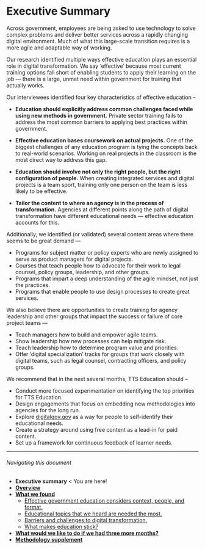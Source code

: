 # Executive Summary

Across government, employees are being asked to use technology to solve complex problems and deliver better services across a rapidly changing digital environment. Much of what this large-scale transition requires is a more agile and adaptable way of working. 

Our research identified multiple ways effective education plays an essential role in digital transformation. We say ‘effective’ because most current training options fall short of enabling students to apply their learning on the job — there is a large, unmet need within government for training that actually works. 

Our interviewees identified four key characteristics of effective education – 
- **Education should explicitly address common challenges faced while using new methods in government.** Private sector training fails to address the most common barriers to applying best practices within government. 

- **Effective education bases coursework on actual projects.** One of the biggest challenges of any education program is tying the concepts back to real-world scenarios. Working on real projects in the classroom is the most direct way to address this gap. 

- **Education should involve not only the right people, but the right configuration of people.** When creating integrated services and digital projects is a team sport, training only one person on the team is less likely to be effective.

- **Tailor the content to where an agency is in the process of transformation.** Agencies at different points along the path of digital transformation have different educational needs — effective education accounts for this. 

Additionally, we identified (or validated) several content areas where there seems to be great demand —
- Programs for subject matter or policy experts who are newly assigned to serve as product managers for digital projects.
- Courses that teach people how to advocate for their work to legal counsel, policy groups, leadership, and other groups. 
- Programs that impart a deep understanding of the agile mindset, not just the practices. 
- Programs that enable people to use design processes to create great services.

We also believe there are opportunities to create training for agency leadership and other groups that impact the success or failure of core project teams — 

- Teach managers how to build and empower agile teams. 
- Show leadership how new processes can help mitigate risk.
- Teach leadership how to determine program value and priorities. 
- Offer ‘digital specialization’ tracks for groups that work closely with digital teams, such as legal counsel, contracting officers, and policy groups.

We recommend that in the next several months, TTS Education should – 
- Conduct more focused experimentation on identifying the top priorities for TTS Education. 
- Design engagements that focus on embedding new methodologies into agencies for the long run.
- Explore [digitalgov.gov](https://www.digitalgov.gov/) as a way for people to self-identify their educational needs. 
- Create a strategy around using free content as a lead-in for paid content. 
- Set up a framework for continuous feedback of learner needs. 

* * *

###### Navigating this document

- **Executive summary** < You are here!
- **[Overview](https://github.com/18F/18f-education-discovery/blob/master/overview.md)**
- **[What we found](https://github.com/18F/18f-education-discovery/blob/master/what_we_found.md)**
  - [Effective government education considers context, people, and format.](https://github.com/18F/18f-education-discovery/blob/master/context_people_format.md)
  - [Educational topics that we heard are needed the most.](https://github.com/18F/18f-education-discovery/blob/master/topics.md)
  - [Barriers and challenges to digital transformation.](https://github.com/18F/18f-education-discovery/blob/master/barriers_challenges.md)
  - [What makes education stick?](https://github.com/18F/18f-education-discovery/blob/master/education_sticks.md)
- **[What would we like to do if we had three more months?](https://github.com/18F/18f-education-discovery/blob/master/three_months.md)**
- **[Methodology supplement](https://github.com/18F/18f-education-discovery/blob/master/methodology.md)**
